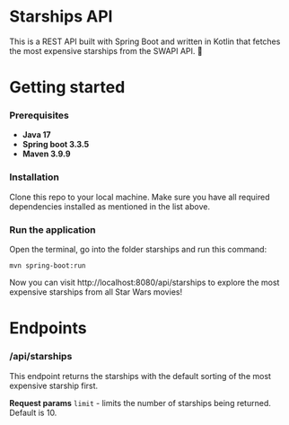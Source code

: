 # Starships API

This is a REST API built with Spring Boot and written in Kotlin that fetches the most expensive starships from the SWAPI API. 🚀

# Getting started

### Prerequisites
- **Java 17**
- **Spring boot 3.3.5** 
- **Maven 3.9.9**

### Installation 
Clone this repo to your local machine. Make sure you have all required dependencies installed as mentioned in the list above. 

### Run the application
Open the terminal, go into the folder starships and run this command:
```
mvn spring-boot:run
```

Now you can visit http://localhost:8080/api/starships to explore the most expensive starships from all Star Wars movies! 

# Endpoints 

### /api/starships
This endpoint returns the starships with the default sorting of the most expensive starship first. 

**Request params** 
`limit` - limits the number of starships being returned. Default is 10.  


